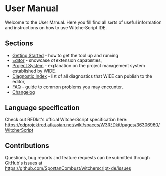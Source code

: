 # User Manual

Welcome to the User Manual. Here you fill find all sorts of useful information and instructions on how to use WitcherScript IDE.

## Sections
- [Getting Started](getting-started.md) - how to get the tool up and running
- [Editor](editor.md) - showcase of extension capabilities,
- [Project System](project-system.md) - explanation on the project management system established by WIDE,
- [Diagnostic Index](diagnostic-index.md) - list of all diagnostics that WIDE can publish to the editor,
- [FAQ](faq.md) - guide to common problems you may encounter,
- [Changelog](changelog.md)

## Language specification
Check out REDkit's official WitcherScript specification here:  
<https://cdprojektred.atlassian.net/wiki/spaces/W3REDkit/pages/36306960/WitcherScript>

## Contributions
Questions, bug reports and feature requests can be submitted through GitHub's issues at  
<https://github.com/SpontanCombust/witcherscript-ide/issues>